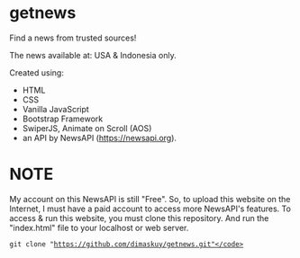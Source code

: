 # getnews
Find a news from trusted sources!

The news available at: USA & Indonesia only.

Created using:<ul>
    <li>HTML</li>
    <li>CSS</li>
    <li>Vanilla JavaScript</li>
    <li>Bootstrap Framework</li>
    <li>SwiperJS, Animate on Scroll (AOS)</li>
    <li>an API by NewsAPI (https://newsapi.org).</li>
  </ul>


# NOTE
My account on this NewsAPI is still "Free". So, to upload this website on the Internet, I must have a paid account to access more NewsAPI's features.
To access & run this website, you must clone this repository. And run the "index.html" file to your localhost or web server.

<code>git clone "https://github.com/dimaskuy/getnews.git"</code>

